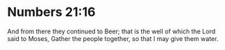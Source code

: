 # Numbers 21:16

And from there they continued to Beer; that is the well of which the Lord said to Moses, Gather the people together, so that I may give them water.
